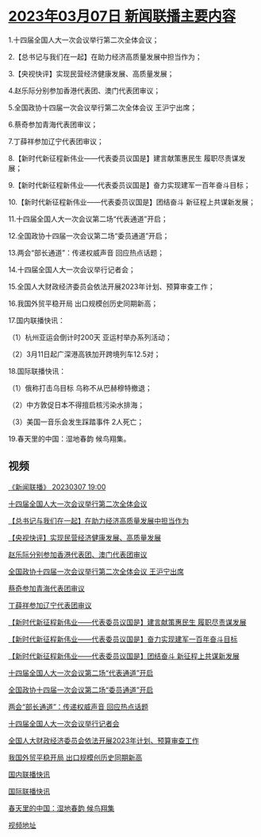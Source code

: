 # [2023年03月07日 新闻联播主要内容](https://tv.cctv.com/lm/xwlb/day/20230307.shtml)

1.十四届全国人大一次会议举行第二次全体会议；

2.【总书记与我们在一起】在助力经济高质量发展中担当作为；

3.【央视快评】实现民营经济健康发展、高质量发展；

4.赵乐际分别参加香港代表团、澳门代表团审议；

5.全国政协十四届一次会议举行第二次全体会议 王沪宁出席；

6.蔡奇参加青海代表团审议；

7.丁薛祥参加辽宁代表团审议；

8.【新时代新征程新伟业——代表委员议国是】建言献策惠民生 履职尽责谋发展；

9.【新时代新征程新伟业——代表委员议国是】奋力实现建军一百年奋斗目标；

10.【新时代新征程新伟业——代表委员议国是】团结奋斗 新征程上共谋新发展；

11.十四届全国人大一次会议第二场“代表通道”开启；

12.全国政协十四届一次会议第二场“委员通道”开启；

13.两会“部长通道”：传递权威声音 回应热点话题；

14.十四届全国人大一次会议举行记者会；

15.全国人大财政经济委员会依法开展2023年计划、预算审查工作；

16.我国外贸平稳开局 出口规模创历史同期新高；

17.国内联播快讯：

（1）杭州亚运会倒计时200天 亚运村举办系列活动；

（2）3月11日起广深港高铁加开跨境列车12.5对；

18.国际联播快讯：

（1）俄称打击乌目标 乌称不从巴赫穆特撤退；

（2）中方敦促日本不得擅启核污染水排海；

（3）美国一音乐会发生踩踏事件 2人死亡；

19.春天里的中国：湿地春韵 候鸟翔集。

## 视频

[《新闻联播》 20230307 19:00](https://tv.cctv.com/2023/03/07/VIDE8xLMP49xyJm6mWtdzaLo230307.shtml)

[十四届全国人大一次会议举行第二次全体会议](https://tv.cctv.com/2023/03/07/VIDEnfHnbWKTN9xFVa1fvgJq230307.shtml)

[【总书记与我们在一起】在助力经济高质量发展中担当作为](https://tv.cctv.com/2023/03/07/VIDEelz4MPa4ukJHkYXKut5r230307.shtml)

[【央视快评】实现民营经济健康发展、高质量发展](https://tv.cctv.com/2023/03/07/VIDE04NeYBmNxzHVbzieJgQn230307.shtml)

[赵乐际分别参加香港代表团、澳门代表团审议](https://tv.cctv.com/2023/03/07/VIDEQ2NmKipGtQtw6aUeNAqK230307.shtml)

[全国政协十四届一次会议举行第二次全体会议 王沪宁出席](https://tv.cctv.com/2023/03/07/VIDEZZdnlESjg2O8MBx66PFc230307.shtml)

[蔡奇参加青海代表团审议](https://tv.cctv.com/2023/03/07/VIDEU5PyR666bhqnWcYoIobE230307.shtml)

[丁薛祥参加辽宁代表团审议](https://tv.cctv.com/2023/03/07/VIDEHCfcGMod3YR5VS4ToQNG230307.shtml)

[【新时代新征程新伟业——代表委员议国是】建言献策惠民生 履职尽责谋发展](https://tv.cctv.com/2023/03/07/VIDELgOzHh9X9tjEJt7g83fq230307.shtml)

[【新时代新征程新伟业——代表委员议国是】奋力实现建军一百年奋斗目标](https://tv.cctv.com/2023/03/07/VIDEhOS1tN8B1UGRtrLi8auf230307.shtml)

[【新时代新征程新伟业——代表委员议国是】团结奋斗 新征程上共谋新发展](https://tv.cctv.com/2023/03/07/VIDExkWKted4RiPnXGaeMmQr230307.shtml)

[十四届全国人大一次会议第二场“代表通道”开启](https://tv.cctv.com/2023/03/07/VIDEZS4xeDsFxs0YPRQJUT70230307.shtml)

[全国政协十四届一次会议第二场“委员通道”开启](https://tv.cctv.com/2023/03/07/VIDEXDMu1YnrRxRXsTQ31gaR230307.shtml)

[两会“部长通道”：传递权威声音 回应热点话题](https://tv.cctv.com/2023/03/07/VIDECAABltXnqm781HHWUF61230307.shtml)

[十四届全国人大一次会议举行记者会](https://tv.cctv.com/2023/03/07/VIDEUrjSGOxyT7ov1Dp1FAGG230307.shtml)

[全国人大财政经济委员会依法开展2023年计划、预算审查工作](https://tv.cctv.com/2023/03/07/VIDE5GfVLbAtuvYD13IY3nCY230307.shtml)

[我国外贸平稳开局 出口规模创历史同期新高](https://tv.cctv.com/2023/03/07/VIDE3Pyx4svNrRW9hAjYrHR1230307.shtml)

[国内联播快讯](https://tv.cctv.com/2023/03/07/VIDEwseiCmmmLTN553dqRUwH230307.shtml)

[国际联播快讯](https://tv.cctv.com/2023/03/07/VIDEiYURhewDHxuVaRaDOiuK230307.shtml)

[春天里的中国：湿地春韵 候鸟翔集](https://tv.cctv.com/2023/03/07/VIDEBClpbElPcPyVHNJkCIlG230307.shtml)

[视频地址](https://tv.cctv.com/lm/xwlb/day/20230307.shtml) 

